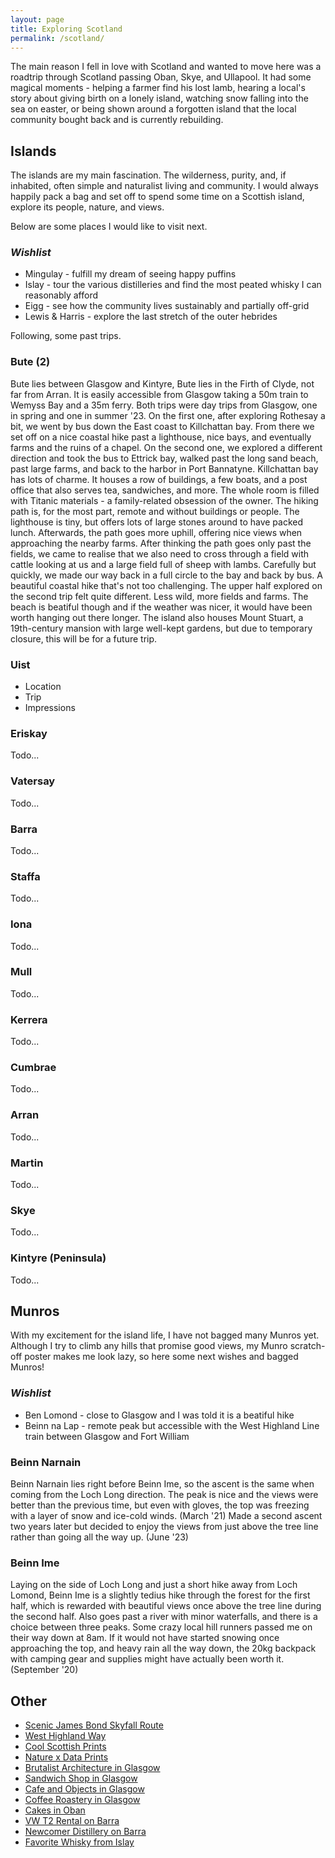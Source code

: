 ```yaml
--- 
layout: page
title: Exploring Scotland
permalink: /scotland/
--- 
```


The main reason I fell in love with Scotland and wanted to move here was a roadtrip through Scotland passing Oban, Skye, and Ullapool. It had some magical moments - helping a farmer find his lost lamb, hearing a local's story about giving birth on a lonely island, watching snow falling into the sea on easter, or being shown around a forgotten island that the local community bought back and is currently rebuilding.

## Islands
The islands are my main fascination. The wilderness, purity, and, if inhabited, often simple and naturalist living and community. I would always happily pack a bag and set off to spend some time on a Scottish island, explore its people, nature, and views.

Below are some places I would like to visit next.

### _Wishlist_
- Mingulay - fulfill my dream of seeing happy puffins
- Islay - tour the various distilleries and find the most peated whisky I can reasonably afford
- Eigg - see how the community lives sustainably and partially off-grid
- Lewis & Harris - explore the last stretch of the outer hebrides

Following, some past trips.

### Bute (2)
Bute lies between Glasgow and Kintyre, Bute lies in the Firth of Clyde, not far from Arran. It is easily accessible from Glasgow taking a 50m train to Wemyss Bay and a 35m ferry. Both trips were day trips from Glasgow, one in spring and one in summer '23. On the first one, after exploring Rothesay a bit, we went by bus down the East coast to Killchattan bay. From there we set off on a nice coastal hike past a lighthouse, nice bays, and eventually farms and the ruins of a chapel. On the second one, we explored a different direction and took the bus to Ettrick bay, walked past the long sand beach, past large farms, and back to the harbor in Port Bannatyne. Killchattan bay has lots of charme. It houses a row of buildings, a few boats, and a post office that also serves tea, sandwiches, and more. The whole room is filled with Titanic materials - a family-related obsession of the owner. The hiking path is, for the most part, remote and without buildings or people. The lighthouse is tiny, but offers lots of large stones around to have packed lunch. Afterwards, the path goes more uphill, offering nice views when approaching the nearby farms. After thinking the path goes only past the fields, we came to realise that we also need to cross through a field with cattle looking at us and a large field full of sheep with lambs. Carefully but quickly, we made our way back in a full circle to the bay and back by bus. A beautiful coastal hike that's not too challenging. The upper half explored on the second trip felt quite different. Less wild, more fields and farms. The beach is beatiful though and if the weather was nicer, it would have been worth hanging out there longer. The island also houses Mount Stuart, a 19th-century mansion with large well-kept gardens, but due to temporary closure, this will be for a future trip.

### Uist
- Location
- Trip
- Impressions


### Eriskay
Todo...

### Vatersay
Todo...

### Barra
Todo...

### Staffa
Todo...

### Iona
Todo...

### Mull
Todo...

### Kerrera
Todo...

### Cumbrae
Todo...

### Arran
Todo...

### Martin
Todo...

### Skye
Todo...

### Kintyre (Peninsula)
Todo...


## Munros

With my excitement for the island life, I have not bagged many Munros yet. Although I try to climb any hills that promise good views, my Munro scratch-off poster makes me look lazy, so here some next wishes and bagged Munros!

### _Wishlist_
- Ben Lomond - close to Glasgow and I was told it is a beatiful hike 
- Beinn na Lap - remote peak but accessible with the West Highland Line train between Glasgow and Fort William


### Beinn Narnain
Beinn Narnain lies right before Beinn Ime, so the ascent is the same when coming from the Loch Long direction. The peak is nice and the views were better than the previous time, but even with gloves, the top was freezing with a layer of snow and ice-cold winds. (March '21) Made a second ascent two years later but decided to enjoy the views from just above the tree line rather than going all the way up. (June '23)

### Beinn Ime
Laying on the side of Loch Long and just a short hike away from Loch Lomond, Beinn Ime is a slightly tedius hike through the forest for the first half, which is rewarded with beautiful views once above the tree line during the second half. Also goes past a river with minor waterfalls, and there is a choice between three peaks. Some crazy local hill runners passed me on their way down at 8am. If it would not have started snowing once approaching the top, and heavy rain all the way down, the 20kg backpack with camping gear and supplies might have actually been worth it. (September '20)


## Other
- [Scenic James Bond Skyfall Route](https://www.google.com/maps/@56.6649032,-4.9497665,14z)
- [West Highland Way](https://www.westhighlandway.org/)
- [Cool Scottish Prints](https://rorykennedy.com/)
- [Nature x Data Prints](https://ploterre.com/)
- [Brutalist Architecture in Glasgow](https://brutalistconstructions.com/category/uk/glasgow/)
- [Sandwich Shop in Glasgow](https://www.instagram.com/bitemeglasgow/)
- [Cafe and Objects in Glasgow](https://mygodshot.com/)
- [Coffee Roastery in Glasgow](https://www.thegoodcoffeecartel.com/)
- [Cakes in Oban](https://www.facebook.com/RoxysCoffeeAndTeaHouse)
- [VW T2 Rental on Barra](https://www.airbnb.co.uk/rooms/620849450384380353)
- [Newcomer Distillery on Barra](https://isleofbarradistillers.com/)
- [Favorite Whisky from Islay](https://uk.bruichladdich.com/collections/port-charlotte)